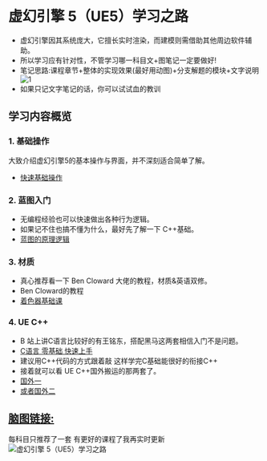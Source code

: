 # 虚幻引擎 5（UE5）学习之路
- 虚幻引擎因其系统庞大，它擅长实时渲染，而建模则需借助其他周边软件辅助。
- 所以学习应有针对性，不管学习哪一科目文+图笔记一定要做好!
- 笔记思路:课程章节+整体的实现效果(最好用动图)+分支解题的模块+文字说明
![1](https://github.com/user-attachments/assets/ca5b9695-4f96-46d9-a41d-9df3c474a2e9)
- 如果只记文字笔记的话，你可以试试血的教训


## 学习内容概览
### 1. 基础操作
大致介绍虚幻引擎5的基本操作与界面，并不深刻适合简单了解。
- [快速基础操作](https://space.bilibili.com/476069765/channel/collectiondetail?sid=230134)

### 2. 蓝图入门
- 无编程经验也可以快速做出各种行为逻辑。
- 如果记不住也搞不懂为什么，最好先了解一下 C++基础。
- [蓝图的原理逻辑](https://space.bilibili.com/67108639)

### 3. 材质
- 真心推荐看一下 Ben Cloward 大佬的教程，材质&英语双修。
- Ben Cloward的教程
- [着色器基础课](https://www.bilibili.com/video/BV1G94y1o7bz)

### 4. UE C++
- B 站上讲C语言比较好的有王铭东，搭配黑马这两套相信入门不是问题。
- [C语言 零基础 快速上手](https://www.bilibili.com/video/BV12L411v7Q5)
- 建议用C++代码的方式跟着敲 这样学完C基础能很好的衔接C++
- 接着就可以看 UE C++国外搬运的那两套了。
- [国外一](https://www.bilibili.com/video/BV1be41137Kp)
- [或者国外二](https://www.bilibili.com/video/BV1sh4ResEzY?p)

### 

## [脑图链接:](https://gitmind.cn/app/docs/m6fealpc)
每科目只推荐了一套 有更好的课程了我再实时更新
![虚幻引擎 5（UE5）学习之路](https://github.com/user-attachments/assets/4118327e-3e1f-4ef3-be7e-4641c7a200d5)

